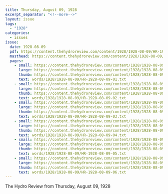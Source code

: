 ```yaml
---
title: Thursday, August 09, 1928
excerpt_separator: "<!--more-->"
layout: issue
tags:
  - "1928"
categories:
  - issues
issue:
  date: 1928-08-09
  pdf: https://content.thehydroreview.com/content/1928/1928-08-09/HR-1928-08-09.pdf
  masthead: https://content.thehydroreview.com/content/1928/1928-08-09/masthead/HR-1928-08-09.jpg
  pages:
    - small: https://content.thehydroreview.com/content/1928/1928-08-09/small/HR-1928-08-09-01.jpg
      large: https://content.thehydroreview.com/content/1928/1928-08-09/large/HR-1928-08-09-01.jpg
      thumb: https://content.thehydroreview.com/content/1928/1928-08-09/thumbnails/HR-1928-08-09-01.jpg
      text: words/1928/1928-08-09/HR-1928-08-09-01.txt
    - small: https://content.thehydroreview.com/content/1928/1928-08-09/small/HR-1928-08-09-02.jpg
      large: https://content.thehydroreview.com/content/1928/1928-08-09/large/HR-1928-08-09-02.jpg
      thumb: https://content.thehydroreview.com/content/1928/1928-08-09/thumbnails/HR-1928-08-09-02.jpg
      text: words/1928/1928-08-09/HR-1928-08-09-02.txt
    - small: https://content.thehydroreview.com/content/1928/1928-08-09/small/HR-1928-08-09-03.jpg
      large: https://content.thehydroreview.com/content/1928/1928-08-09/large/HR-1928-08-09-03.jpg
      thumb: https://content.thehydroreview.com/content/1928/1928-08-09/thumbnails/HR-1928-08-09-03.jpg
      text: words/1928/1928-08-09/HR-1928-08-09-03.txt
    - small: https://content.thehydroreview.com/content/1928/1928-08-09/small/HR-1928-08-09-04.jpg
      large: https://content.thehydroreview.com/content/1928/1928-08-09/large/HR-1928-08-09-04.jpg
      thumb: https://content.thehydroreview.com/content/1928/1928-08-09/thumbnails/HR-1928-08-09-04.jpg
      text: words/1928/1928-08-09/HR-1928-08-09-04.txt
    - small: https://content.thehydroreview.com/content/1928/1928-08-09/small/HR-1928-08-09-05.jpg
      large: https://content.thehydroreview.com/content/1928/1928-08-09/large/HR-1928-08-09-05.jpg
      thumb: https://content.thehydroreview.com/content/1928/1928-08-09/thumbnails/HR-1928-08-09-05.jpg
      text: words/1928/1928-08-09/HR-1928-08-09-05.txt
    - small: https://content.thehydroreview.com/content/1928/1928-08-09/small/HR-1928-08-09-06.jpg
      large: https://content.thehydroreview.com/content/1928/1928-08-09/large/HR-1928-08-09-06.jpg
      thumb: https://content.thehydroreview.com/content/1928/1928-08-09/thumbnails/HR-1928-08-09-06.jpg
      text: words/1928/1928-08-09/HR-1928-08-09-06.txt
---
```


The Hydro Review from Thursday, August 09, 1928

<!--more-->

